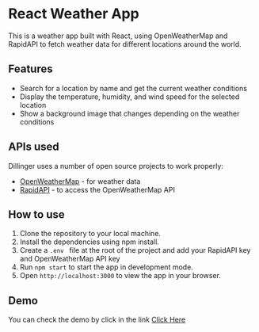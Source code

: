 # React Weather App

This is a weather app built with React, using OpenWeatherMap and RapidAPI to fetch weather data for different locations around the world.

## Features

- Search for a location by name and get the current weather conditions
- Display the temperature, humidity, and wind speed for the selected location
- Show a background image that changes depending on the weather conditions

## APIs used

Dillinger uses a number of open source projects to work properly:

- [OpenWeatherMap] - for weather data
- [RapidAPI] - to access the OpenWeatherMap API

## How to use

1) Clone the repository to your local machine.
2) Install the dependencies using npm install.
3) Create a ```.env ``` file at the root of the project and add your RapidAPI key and OpenWeatherMap API key
4) Run ```npm start``` to start the app in development mode.
5) Open ```http://localhost:3000``` to view the app in your browser.

## Demo
You can check the demo by click in the link [Click Here]

[//]: # (These are reference links used in the body of this note)

   [OpenWeatherMap]: <https://openweathermap.org/>
   [RapidAPI]: <https://rapidapi.com/wirefreethought/api/geodb-cities/>
   [Click Here]: <https://mokhtarhalim.github.io/weather-react-app/>
